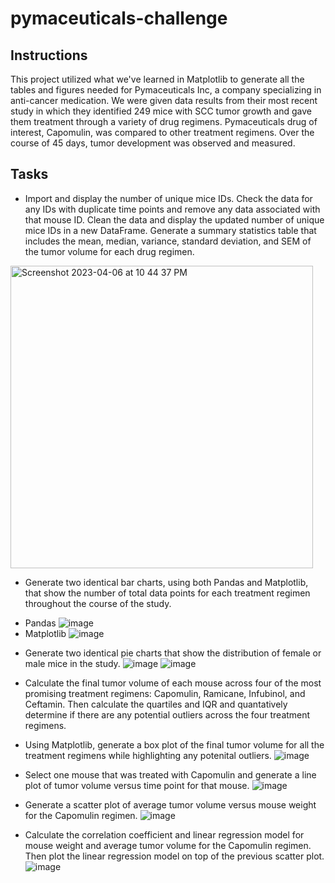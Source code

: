 # pymaceuticals-challenge
## Instructions
This project utilized what we've learned in Matplotlib to generate all the tables and figures needed for Pymaceuticals Inc, a company specializing in anti-cancer medication. We were given data results from their most recent study in which they identified 249 mice with SCC tumor growth and gave them treatment through a variety of drug regimens. Pymaceuticals drug of interest, Capomulin, was compared to other treatment regimens. Over the course of 45 days, tumor development was observed and measured. 

## Tasks
* Import and display the number of unique mice IDs. Check the data for any IDs with duplicate time points and remove any data associated with that mouse ID. Clean the data and display the updated number of unique mice IDs in a new DataFrame. 
Generate a summary statistics table that includes the mean, median, variance, standard deviation, and SEM of the tumor volume for each drug regimen. 
<img width="484" alt="Screenshot 2023-04-06 at 10 44 37 PM" src="https://user-images.githubusercontent.com/124847109/230536750-0d517f11-0812-4b38-9655-494211246738.png">

* Generate two identical bar charts, using both Pandas and Matplotlib, that show the number of total data points for each treatment regimen throughout the course of the study. 
- Pandas
![image](https://user-images.githubusercontent.com/124847109/230537105-4670f65e-bb06-4d40-b3db-24cd13da02a7.png)
- Matplotlib
![image](https://user-images.githubusercontent.com/124847109/230537117-9f9d28bb-2b50-486a-812c-01dc40c85b04.png)

* Generate two identical pie charts that show the distribution of female or male mice in the study.
![image](https://user-images.githubusercontent.com/124847109/230537293-927cebc4-dc85-4de9-940b-8eb17dd5a8c3.png)
![image](https://user-images.githubusercontent.com/124847109/230537304-883227c3-ce25-4600-a13b-4fabde0bbb34.png)

* Calculate the final tumor volume of each mouse across four of the most promising treatment regimens: Capomulin, Ramicane, Infubinol, and Ceftamin. Then calculate the quartiles and IQR and quantatively determine if there are any potential outliers across the four treatment regimens. 
* Using Matplotlib, generate a box plot of the final tumor volume for all the treatment regimens while highlighting any potenital outliers. 
![image](https://user-images.githubusercontent.com/124847109/230537614-0301ac4b-c1d8-4118-9819-3ce5d317ba44.png)


* Select one mouse that was treated with Capomulin and generate a line plot of tumor volume versus time point for that mouse. 
![image](https://user-images.githubusercontent.com/124847109/230537772-3f7de092-510e-4a9d-b9e6-b95b0d372e6c.png)

* Generate a scatter plot of average tumor volume versus mouse weight for the Capomulin regimen. 
![image](https://user-images.githubusercontent.com/124847109/230537873-95bab548-1b9f-4833-b68f-20556dcc590c.png)

* Calculate the correlation coefficient and linear regression model for mouse weight and average tumor volume for the Capomulin regimen. Then plot the linear regression model on top of the previous scatter plot. 
![image](https://user-images.githubusercontent.com/124847109/230538003-9e88703a-b7f7-4bd9-9450-5c66427bf709.png)





